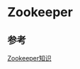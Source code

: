 # Zookeeper


## 参考
[Zookeeper知识](https://juejin.im/post/5e1dcca4f265da3e1f758a7d?utm_source=gold_browser_extension)
